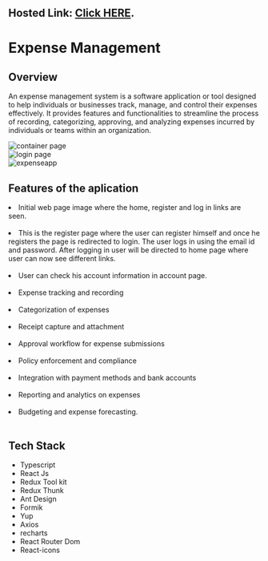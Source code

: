 ## Hosted Link: [Click HERE](https://expensemanagement-web.netlify.app/).

<h1>Expense Management
</h1>
<h2>Overview</h2>
<p>An expense management system is a software application or tool designed to help individuals or businesses track, manage, and control their expenses effectively. It provides features and functionalities to streamline the process of recording, categorizing, approving, and analyzing expenses incurred by individuals or teams within an organization.</p>

![container page](https://github.com/fahadbq/Expense-Management/assets/95031693/e323dfcb-5ac1-4134-a109-9e03a7c53928)
</br>
![login page](https://github.com/fahadbq/Expense-Management/assets/95031693/b2b1f6d4-95f5-4b2d-ae3b-0b1fe90e4dda)
</br>
![expenseapp](https://github.com/fahadbq/Expense-Management/assets/95031693/de6c5ff5-21a4-4ccc-838c-f94252118a2e)

<h2>Features of the aplication</h2>


<li>Initial web page image where the home, register and log in links are seen.</li>

</br>

<li>This is the register page where the user can register himself and once he registers the page is redirected to login. The user logs in using the email id and password. After logging in user will be directed to home page where user can now see different links.</li>
    
</br>

<li>User can check his account information in account page.</li>
    
</br>    

<li>Expense tracking and recording </li>
</br>
<li>Categorization of expenses</li>
</br>
<li>Receipt capture and attachment</li>
</br>
<li>Approval workflow for expense submissions</li>
</br>
<li>Policy enforcement and compliance</li>
</br>
<li>Integration with payment methods and bank accounts</li>
</br>
<li>Reporting and analytics on expenses</li>
</br>
<li>Budgeting and expense forecasting.</li>
    
</br>

<h2>Tech Stack</h2>
<ul>
    <li>Typescript</li>
    <li>React Js</li>
    <li>Redux Tool kit</li>
    <li>Redux Thunk</li>
    <li>Ant Design</li>
    <li>Formik</li>
    <li>Yup</li>
    <li>Axios</li>
    <li>recharts</li>
    <li>React Router Dom</li>
    <li>React-icons</li>
</ul>

